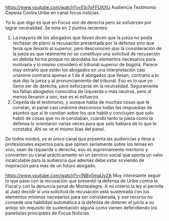 https://www.youtube.com/watch?v=EIo7oFFUXXU
Audiencia Testimonio Cepeda Contra Uribe en canal focus noticias.

Yo lo que digo es que en Focus son de derecha pero se esfuerzan por lograr neutralidad. Se nota en 2 puntos recientes:
1. La mayoría de los abogados que llevan dicen que la jueza no podía rechazar de plano la recusación presentada por la defensa sino que tenía que llevarlo al superior, pero desconocen que la consideración 
de la jueza es que realmente no se constituyo una solicitud de recusación en debida forma porque no abordaba los elementos necesarios para motivarla y lo mismo consideró el tribunal superior de bogotá.
Parece muy extraño que estén los abogados en una interpretación casi unánime contraria apenas a 1 de 4 abogados que llevan, contrario a lo que dijo la jueza y al pronunciamiento del tribunal. Eso es lo
que yo llamo ser de derecha, pero esforzarse en la neutralidad. Seguramente les faltan abogados conocidos de izquierda o más neutros, pero al menos llevaron a uno, ese es el esfuerzo.
3. Cepeda da el testimonio, y aunque habla de muchas cosas que le constan, el panel casi unánime desconoce todas las respuestas de asuntos que si le constan sobre los que habló y concluyen que solo habló
de cosas que no le constaban, cuando tanto la jueza como la defensa lo orientaron varias veces para que solo hablara de lo que le constaba. Ahí se ve el mismo bias del panel.

De todos modos, es el único canal que presenta las audiencias y lleva a profesionales expertos para que opinen seriamente sobre los temas en vivo, sean de izquierda o derecha, eso es supremamente meritorio y convierten
su canal prácticamente en un servicio social que aporta un valor incalculable para la audiencia que además debe estar sirviendo de inspiración para más de un futuro abogado.





https://www.youtube.com/watch?v=INBv0maUvZA
Muy interesante seguir lo que pase con la recusación que presentó la defensa de Uribe contra la Fiscal y con la denuncia penal de Montealegre. A mi criterio la ley si permite al Juez decidir si una solicitud
de recusación está sustentada con los elementos mínimos necesarios para ser considerada, y ese recurso no consede una habilidad automática a la defensa de detener el juicio a su antojo sin requisito de sustentación 
alguna como vienen defendiendo los panelistas principales de Focus Noticias.
